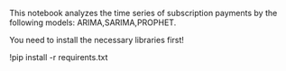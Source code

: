 This notebook analyzes the time series of subscription payments by the following models: ARIMA,SARIMA,PROPHET.

You need to install the necessary libraries first!

!pip install -r requirents.txt

